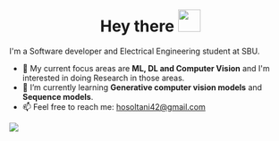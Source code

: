 <h1 align="center">Hey there <img src="https://media.giphy.com/media/hvRJCLFzcasrR4ia7z/giphy.gif" width="40"></h1>

<!--
![GitHub Stats](https://github-readme-stats.vercel.app/api?username=neotod&theme=radical)
[![Top Langs](https://github-readme-stats.vercel.app/api/top-langs/?username=neotod&langs_count=10&layout=compact&theme=radical)](https://github.com/anuraghazra/github-readme-stats)
-->

<!--
**neotod/neotod** is a ✨ _special_ ✨ repository because its `README.md` (this file) appears on your GitHub profile.

Here are some ideas to get you started:

- 🔭 I’m currently working on ...
- 🌱 I’m currently learning ...
- 👯 I’m looking to collaborate on ...
- 🤔 I’m looking for help with ...
- 💬 Ask me about ...
- 📫 How to reach me: ...
- 😄 Pronouns: ...
- ⚡ Fun fact: ...
-->

I'm a Software developer and Electrical Engineering student at SBU.
- 🔭 My current focus areas are **ML, DL and Computer Vision** and I'm interested in doing Research in those areas.
- 🌱 I’m currently learning **Generative computer vision models** and **Sequence models**.
- 📫 Feel free to reach me: [hosoltani42@gmail.com](mailto:hosoltani42@gmail.com)

![](https://komarev.com/ghpvc/?username=neotod)
